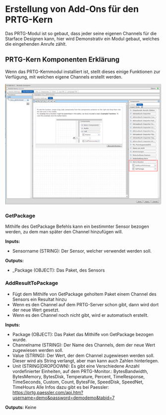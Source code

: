 <!-- TITLE: Eigene Sensoren Erstellen -->

# Erstellung von Add-Ons für den PRTG-Kern
Das PRTG-Modul ist so gebaut, dass jeder seine eigenen Channels für die Starface Designen kann, hier wird Demonstrativ ein Modul gebaut, welches die eingehenden Anrufe zählt.
## PRTG-Kern Komponenten Erklärung
Wenn das PRTG-Kernmodul installiert ist, stellt dieses einige Funktionen zur Verfügung, mit welchen eigene Channels erstellt werden.

![Tutorial 1](/uploads/prtg/tutorial-1.png "Tutorial 1")

### GetPackage
Mithilfe des GetPackage Befehls kann ein bestimmter Sensor bezogen werden, zu dem man später den Channel hinzufügen will.

**Inputs:**
* Sensorname (STRING): Der Sensor, welcher verwendet werden soll.

**Outputs:**
* _Package (OBJECT): Das Paket, des Sensors

### AddResultToPackage

* Fügt dem Mithilfe von GetPackage geholtem Paket einem Channel des Sensors ein Resultat hinzu
* Wenn es den Channel auf dem PRTG-Server schon gibt, dann wird dort der neue Wert gesetzt.
* Wenn es den Channel noch nicht gibt, wird er automatisch erstellt.

**Inputs:**
* Package (OBJECT): Das Paket das Mithilfe von GetPackage bezogen wurde.
* Channelname (STRING): Der Name des Channels, dem der neue Wert zugewiesen werden soll.
* Value (STRING): Der Wert, der dem Channel zugewiesen werden soll. Dieser wird als String verlangt, aber man kann auch Zahlen hinterlegen.
* Unit (STRING|DROPDOWN): Es gibt eine Verschiedene Anzahl vordefinierter Einheiten, auf dem PRTG-Monitor.:
    BytesBandwidth,
		BytesMemory,
		BytesDisk,
		Temperature,
		Percent,
		TimeResponse,
		TimeSeconds,
		Custom,
		Count,
		BytesFile,
		SpeedDisk,
		SpeedNet,
		TimeHours 
		Alle Infos dazu gibt es bei Paessler: https://prtg.paessler.com/api.htm?username=demo&password=demodemo&tabid=7
		

**Outputs:**
Keine
